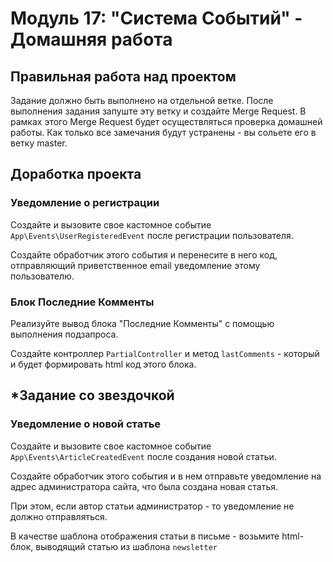 # Модуль 17: "Система Событий" - Домашняя работа

## Правильная работа над проектом

Задание должно быть выполнено на отдельной ветке. После выполнения задания запуште эту ветку и создайте Merge Request. В рамках этого Merge Request будет осуществляться проверка домашней работы. Как только все замечания будут устранены - вы сольете его в ветку master.

## Доработка проекта

### Уведомление о регистрации
Создайте и вызовите свое кастомное событие `App\Events\UserRegisteredEvent` после регистрации пользователя.

Создайте обработчик этого события и перенесите в него код, отправляющий приветственное email уведомление этому пользователю.

### Блок Последние Комменты
Реализуйте вывод блока "Последние Комменты" с помощью выполнения подзапроса.

Создайте контроллер `PartialController` и метод `lastComments` - который и будет формировать html код этого блока.

## *Задание со звездочкой

### Уведомление о новой статье
Создайте и вызовите свое кастомное событие `App\Events\ArticleCreatedEvent` после создания новой статьи.

Создайте обработчик этого события и в нем отправьте уведомление на адрес администратора сайта, что была создана новая статья.

При этом, если автор статьи администратор - то уведомление не должно отправляться.

В качестве шаблона отображения статьи в письме - возьмите html-блок, выводящий статью из шаблона `newsletter`
